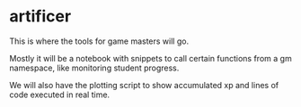# artificer
This is where the tools for game masters will go. 

Mostly it will be a notebook with snippets to call certain functions from a gm namespace, like monitoring student progress.

We will also have the plotting script to show accumulated xp and lines of code executed in real time.